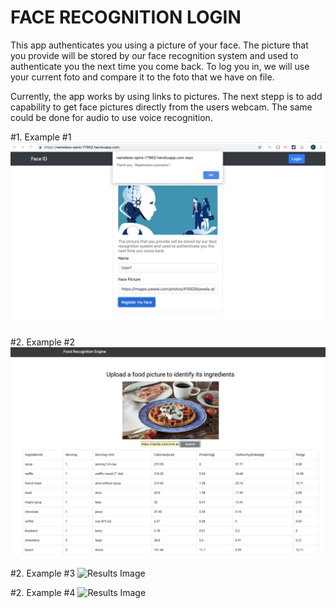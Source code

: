 # FACE RECOGNITION LOGIN

This app authenticates you using a picture of your face. The picture that you provide will be stored by our face recognition system and used to authenticate you the next time you come back. To log you in, we will use your current foto and compare it to the foto that we have on file.

Currently, the app works by using links to pictures. The next stepp is to add capability to get face pictures directly from the users webcam.  The same could be done for audio to use voice recognition. 


#1. Example #1
![Results Image](https://github.com/fedevillalp/FaceloginFede/blob/master/image1.png)

#2. Example #2
![Results Image](https://github.com/fedevillalp/foodrecognition/blob/master/image2.png)

#2. Example #3
![Results Image](https://github.com/fedevillalp/foodrecognition/blob/master/image3.png)

#2. Example #4
![Results Image](https://github.com/fedevillalp/foodrecognition/blob/master/image4.png)
